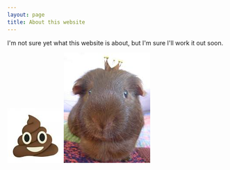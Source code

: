 ```yaml
---
layout: page
title: About this website
---
```


I'm not sure yet what this website is about, but I'm sure I'll work it out soon.

![photo_smiley](assets/img/smiley.jpg)
![photo_hamster](assets/img/hamsterKing.jpeg)

